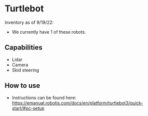 # Turtlebot
Inventory as of 9/19/22: 
- We currently have 1 of these robots.


## Capabilities
- Lidar
- Camera
- Skid steering


## How to use
- Instructions can be found here: https://emanual.robotis.com/docs/en/platform/turtlebot3/quick-start/#pc-setup
